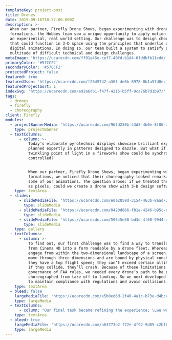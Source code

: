 ```yaml
---
templateKey: project-post
title: Drones
date: 2019-09-16T18:27:00.000Z
description: >-
  When our partner, Firefly Drone Shows, began experimenting with drone
  formations, the Hobbes team saw a unique opportunity to apply motion design in
  an experiential, real world setting. Our challenge was to design choreography
  that could function in 3-D space using the principles that underlie our
  digital animations. In doing so, our team built a system to satisfy a
  multitude of difficult technical and design challenges. 
metaImage: 'https://ucarecdn.com/ff91a45e-cef7-40fd-b1d4-0fddbfb11cdd/'
primaryColor: '#57CCF2'
secondaryColor: '#57CCF2'
protectedProject: false
featured: true
featuredJson: 'https://ucarecdn.com/f2649742-a36f-4e6b-8978-0b1a57d8ecf4/'
featuredProjectSort: 1
indexSvg: 'https://ucarecdn.com/e92a6db1-f47f-4215-b5ff-9ca76b7d1b97/'
tags:
  - drones
  - firefly
  - choreography
client: Firefly
modules:
  - projectBannerMedia: 'https://ucarecdn.com/96fd230b-43d8-4b0e-8f06-aeadba5b4fcc/'
    type: projectBanner
  - textColumns:
      - column: >-
          Today’s elaborate pyrotechnic displays showcase brilliant explosions
          planned expertly in patterns designed to dazzle. But what if every
          twinkling point of light in a fireworks show could be synchronized and
          controlled? 


          When our partner, Firefly Drone Shows, began experimenting with drone
          formations, we noticed that their choreography looked remarkably like
          some of our animations. The question arose: if we treated the drones
          as pixels, could we create a drone show with 3-D design software?
    type: textArea
  - slides:
      - slideMediaFile: 'https://ucarecdn.com/e0a2059d-3154-463b-8aad-212b87fd110b/'
        type: slideMedia
      - slideMediaFile: 'https://ucarecdn.com/0420d866-f81e-4246-b95c-d14d11dd7d9a/'
        type: slideMedia
      - slideMediaFile: 'https://ucarecdn.com/59645e58-bd3d-4f68-9944-a6ab0f840360/'
        type: slideMedia
    type: gallery
  - textColumns:
      - column: >-
          To find out, our first challenge was to find a way to translate data
          from Cinema 4D into a form readable by a drone fleet. Whereas pixels
          engage from within the two-dimensional landscape of a screen, drones
          move through three dimensions and are bound by physical constraints:
          they have a top flight speed; they can’t exceed certain altitudes; and
          if they collide, they’ll crash. Because of these limitations and the
          governance of FAA rules, we needed every drone’s path to be precisely
          choreographed from take off to landing. So we next developed a system
          to maintain compliance with regulations and avoid collisions.
    type: textArea
  - bleed: false
    largeMediaFile: 'https://ucarecdn.com/e5b0ed6d-2f40-4a1c-b73e-d4bc45087d0e/'
    type: largeMedia
  - textColumns:
      - column: "Our final task became refining the experience; \Lwe wanted the ability to create drone shows that would take an audience’s breath away. So we developed a visual language, discovered best practices for pacing, and determined how to effectively use forced perspective."
    type: textArea
  - bleed: true
    largeMediaFile: 'https://ucarecdn.com/a63773b2-f72e-4f92-9d85-c2bf62a4ebde/'
    type: largeMedia
---
```


